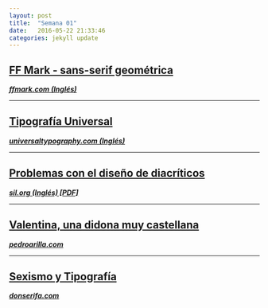 ```yaml
---
layout: post
title:  "Semana 01"
date:   2016-05-22 21:33:46
categories: jekyll update
---
```

## [FF Mark - sans-serif geométrica](http://www.ffmark.com/)  
[**_ffmark.com (Inglés)_**](http://www.ffmark.com/)

---

## [Tipografía Universal](http://universaltypography.com/)  
[**_universaltypography.com (Inglés)_**](http://universaltypography.com/)

---

## [Problemas con el diseño de diacríticos](http://www.sil.org/system/files/reapdata/36/41/09/36410919828090258842878122215150933012/GaultneyThesis_42771.pdf)  
[**_sil.org  (Inglés) [PDF]_**](http://www.sil.org)

---

## [Valentina, una didona muy castellana](http://pedroarilla.com/es/valentina)  
[**_pedroarilla.com_**](http://pedroarilla.com)

---

## [Sexismo y Tipografía](http://donserifa.com/articulos/sexismo-y-tipografia/)  
[**_donserifa.com_**](http://donserifa.com)
